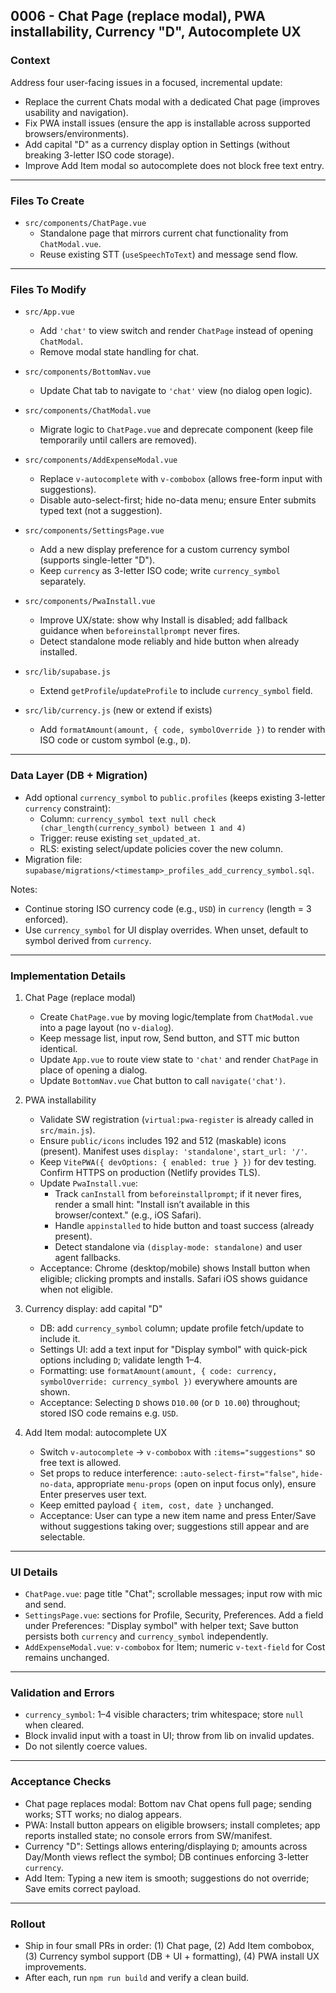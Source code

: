 ## 0006 - Chat Page (replace modal), PWA installability, Currency "D", Autocomplete UX

### Context
Address four user-facing issues in a focused, incremental update:
- Replace the current Chats modal with a dedicated Chat page (improves usability and navigation).
- Fix PWA install issues (ensure the app is installable across supported browsers/environments).
- Add capital "D" as a currency display option in Settings (without breaking 3-letter ISO code storage).
- Improve Add Item modal so autocomplete does not block free text entry.

---

### Files To Create
- `src/components/ChatPage.vue`
  - Standalone page that mirrors current chat functionality from `ChatModal.vue`.
  - Reuse existing STT (`useSpeechToText`) and message send flow.

---

### Files To Modify
- `src/App.vue`
  - Add `'chat'` to view switch and render `ChatPage` instead of opening `ChatModal`.
  - Remove modal state handling for chat.

- `src/components/BottomNav.vue`
  - Update Chat tab to navigate to `'chat'` view (no dialog open logic).

- `src/components/ChatModal.vue`
  - Migrate logic to `ChatPage.vue` and deprecate component (keep file temporarily until callers are removed).

- `src/components/AddExpenseModal.vue`
  - Replace `v-autocomplete` with `v-combobox` (allows free-form input with suggestions).
  - Disable auto-select-first; hide no-data menu; ensure Enter submits typed text (not a suggestion).

- `src/components/SettingsPage.vue`
  - Add a new display preference for a custom currency symbol (supports single-letter "D").
  - Keep `currency` as 3-letter ISO code; write `currency_symbol` separately.

- `src/components/PwaInstall.vue`
  - Improve UX/state: show why Install is disabled; add fallback guidance when `beforeinstallprompt` never fires.
  - Detect standalone mode reliably and hide button when already installed.

- `src/lib/supabase.js`
  - Extend `getProfile`/`updateProfile` to include `currency_symbol` field.

- `src/lib/currency.js` (new or extend if exists)
  - Add `formatAmount(amount, { code, symbolOverride })` to render with ISO code or custom symbol (e.g., `D`).

---

### Data Layer (DB + Migration)
- Add optional `currency_symbol` to `public.profiles` (keeps existing 3-letter `currency` constraint):
  - Column: `currency_symbol text null check (char_length(currency_symbol) between 1 and 4)`
  - Trigger: reuse existing `set_updated_at`.
  - RLS: existing select/update policies cover the new column.
- Migration file: `supabase/migrations/<timestamp>_profiles_add_currency_symbol.sql`.

Notes:
- Continue storing ISO currency code (e.g., `USD`) in `currency` (length = 3 enforced).
- Use `currency_symbol` for UI display overrides. When unset, default to symbol derived from `currency`.

---

### Implementation Details

1) Chat Page (replace modal)
   - Create `ChatPage.vue` by moving logic/template from `ChatModal.vue` into a page layout (no `v-dialog`).
   - Keep message list, input row, Send button, and STT mic button identical.
   - Update `App.vue` to route view state to `'chat'` and render `ChatPage` in place of opening a dialog.
   - Update `BottomNav.vue` Chat button to call `navigate('chat')`.

2) PWA installability
   - Validate SW registration (`virtual:pwa-register` is already called in `src/main.js`).
   - Ensure `public/icons` includes 192 and 512 (maskable) icons (present). Manifest uses `display: 'standalone'`, `start_url: '/'`.
   - Keep `VitePWA({ devOptions: { enabled: true } })` for dev testing. Confirm HTTPS on production (Netlify provides TLS).
   - Update `PwaInstall.vue`:
     - Track `canInstall` from `beforeinstallprompt`; if it never fires, render a small hint: "Install isn’t available in this browser/context." (e.g., iOS Safari).
     - Handle `appinstalled` to hide button and toast success (already present).
     - Detect standalone via `(display-mode: standalone)` and user agent fallbacks.
   - Acceptance: Chrome (desktop/mobile) shows Install button when eligible; clicking prompts and installs. Safari iOS shows guidance when not eligible.

3) Currency display: add capital "D"
   - DB: add `currency_symbol` column; update profile fetch/update to include it.
   - Settings UI: add a text input for "Display symbol" with quick-pick options including `D`; validate length 1–4.
   - Formatting: use `formatAmount(amount, { code: currency, symbolOverride: currency_symbol })` everywhere amounts are shown.
   - Acceptance: Selecting `D` shows `D10.00` (or `D 10.00`) throughout; stored ISO code remains e.g. `USD`.

4) Add Item modal: autocomplete UX
   - Switch `v-autocomplete` → `v-combobox` with `:items="suggestions"` so free text is allowed.
   - Set props to reduce interference: `:auto-select-first="false"`, `hide-no-data`, appropriate `menu-props` (open on input focus only), ensure Enter preserves user text.
   - Keep emitted payload `{ item, cost, date }` unchanged.
   - Acceptance: User can type a new item name and press Enter/Save without suggestions taking over; suggestions still appear and are selectable.

---

### UI Details
- `ChatPage.vue`: page title "Chat"; scrollable messages; input row with mic and send.
- `SettingsPage.vue`: sections for Profile, Security, Preferences. Add a field under Preferences: "Display symbol" with helper text; Save button persists both `currency` and `currency_symbol` independently.
- `AddExpenseModal.vue`: `v-combobox` for Item; numeric `v-text-field` for Cost remains unchanged.

---

### Validation and Errors
- `currency_symbol`: 1–4 visible characters; trim whitespace; store `null` when cleared.
- Block invalid input with a toast in UI; throw from lib on invalid updates.
- Do not silently coerce values.

---

### Acceptance Checks
- Chat page replaces modal: Bottom nav Chat opens full page; sending works; STT works; no dialog appears.
- PWA: Install button appears on eligible browsers; install completes; app reports installed state; no console errors from SW/manifest.
- Currency "D": Settings allows entering/displaying `D`; amounts across Day/Month views reflect the symbol; DB continues enforcing 3-letter `currency`.
- Add Item: Typing a new item is smooth; suggestions do not override; Save emits correct payload.

---

### Rollout
- Ship in four small PRs in order: (1) Chat page, (2) Add Item combobox, (3) Currency symbol support (DB + UI + formatting), (4) PWA install UX improvements.
- After each, run `npm run build` and verify a clean build.

